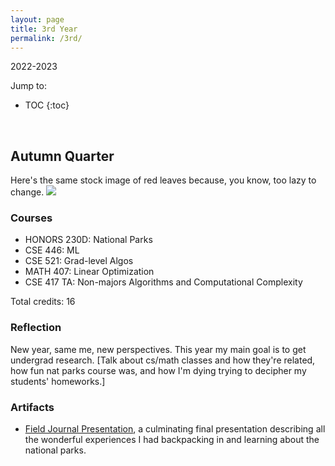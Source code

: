 ```yaml
---
layout: page
title: 3rd Year
permalink: /3rd/
---
```

2022-2023
<br>

Jump to:
* TOC
{:toc}

<br>

## Autumn Quarter

Here's the same stock image of red leaves because, you know, too lazy to change.
<img src="/images/21au.jpg"/>

### Courses
- HONORS 230D: National Parks
- CSE 446: ML
- CSE 521: Grad-level Algos
- MATH 407: Linear Optimization
- CSE 417 TA: Non-majors Algorithms and Computational Complexity


[//]: # (comment)

Total credits: 16

### Reflection
New year, same me, new perspectives. This year my main goal is to get undergrad research. [Talk about cs/math classes and how they're related, how fun nat parks course was, and how I'm dying trying to decipher my students' homeworks.]

### Artifacts
- [Field Journal Presentation](https://albweng.github.io/2nd/2021/10/26/cse351-bomb.html), a culminating final presentation describing all the wonderful experiences I had backpacking in and learning about the national parks.